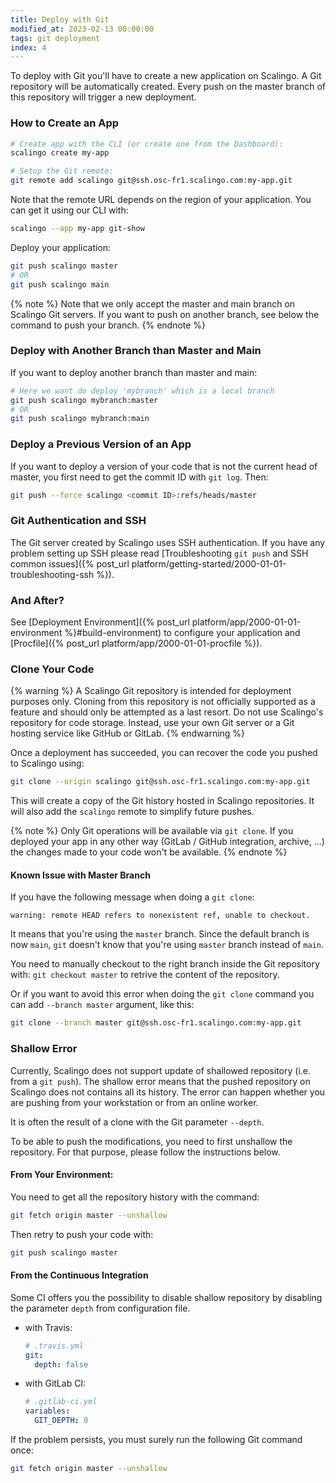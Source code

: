 ```yaml
---
title: Deploy with Git
modified_at: 2023-02-13 00:00:00
tags: git deployment
index: 4
---
```


To deploy with Git you'll have to create a new application on Scalingo. A Git repository will be automatically created. Every push on the master branch of this repository will trigger a new deployment.

### How to Create an App

```bash
# Create app with the CLI (or create one from the Dashboard):
scalingo create my-app

# Setup the Git remote:
git remote add scalingo git@ssh.osc-fr1.scalingo.com:my-app.git
```

Note that the remote URL depends on the region of your application. You can get
it using our CLI with:

```bash
scalingo --app my-app git-show
```

Deploy your application:

```bash
git push scalingo master
# OR
git push scalingo main
```

{% note %}
  Note that we only accept the master and main branch on Scalingo Git servers.
  If you want to push on another branch, see below the command to push your branch.
{% endnote %}

### Deploy with Another Branch than Master and Main

If you want to deploy another branch than master and main:

```bash
# Here we want do deploy 'mybranch' which is a local branch
git push scalingo mybranch:master
# OR
git push scalingo mybranch:main
```

### Deploy a Previous Version of an App

If you want to deploy a version of your code that is not the current head of
master, you first need to get the commit ID with `git log`. Then:

```bash
git push --force scalingo <commit ID>:refs/heads/master
```


### Git Authentication and SSH

The Git server created by Scalingo uses SSH authentication. If you have any
problem setting up SSH please read [Troubleshooting `git push` and SSH common
issues]({% post_url platform/getting-started/2000-01-01-troubleshooting-ssh %}).

### And After?

See [Deployment Environment]({% post_url platform/app/2000-01-01-environment
%}#build-environment) to configure your application and [Procfile]({% post_url
platform/app/2000-01-01-procfile %}).

### Clone Your Code

{% warning %}
  A Scalingo Git repository is intended for deployment purposes only. Cloning
  from this repository is not officially supported as a feature and should only
  be attempted as a last resort.  Do not use Scalingo's repository for code
  storage. Instead, use your own Git server or a Git hosting service like
  GitHub or GitLab.
{% endwarning %}

Once a deployment has succeeded, you can recover the code you pushed to Scalingo using:

```bash
git clone --origin scalingo git@ssh.osc-fr1.scalingo.com:my-app.git
```

This will create a copy of the Git history hosted in Scalingo repositories.
It will also add the `scalingo` remote to simplify future pushes.

{% note %}
  Only Git operations will be available via `git clone`.
  If you deployed your app in any other way (GitLab / GitHub integration, archive, ...)
  the changes made to your code won't be available.
{% endnote %}

#### Known Issue with Master Branch

If you have the following message when doing a `git clone`:
```
warning: remote HEAD refers to nonexistent ref, unable to checkout.
```

It means that you're using the `master` branch. Since the default branch is now
`main`, `git` doesn't know that you're using `master` branch instead of `main`.

You need to manually checkout to the right branch inside the Git repository with:
`git checkout master` to retrive the content of the repository.

Or if you want to avoid this error when doing the `git clone` command you can
add `--branch master` argument, like this:
```bash
git clone --branch master git@ssh.osc-fr1.scalingo.com:my-app.git
```

### Shallow Error

Currently, Scalingo does not support update of shallowed repository (i.e. from a `git push`).
The shallow error means that the pushed repository on Scalingo does not contains all its history.
The error can happen whether you are pushing from your workstation or from an online worker.

It is often the result of a clone with the Git parameter `--depth`.

To be able to push the modifications, you need to first unshallow the repository.
For that purpose, please follow the instructions below.

#### From Your Environment:

You need to get all the repository history with the command:

```bash
git fetch origin master --unshallow
```

Then retry to push your code with:

```bash
git push scalingo master
```

#### From the Continuous Integration

Some CI offers you the possibility to disable shallow repository by disabling
the parameter `depth` from configuration file.

- with Travis:

  ```yml
  # .travis.yml
  git:
    depth: false
  ```

- with GitLab CI:

  ```yml
  # .gitlab-ci.yml
  variables:
    GIT_DEPTH: 0
  ```

If the problem persists, you must surely run the following Git command once:

```bash
git fetch origin master --unshallow
```
